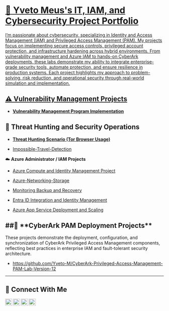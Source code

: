 # <a href="https://www.linkedin.com/in/yveto-meus/"> 🔐 Yveto Meus's IT, IAM, and Cybersecurity Project Portfolio

I’m passionate about cybersecurity, specializing in Identity and Access Management (IAM) and Privileged Access Management (PAM). My projects focus on implementing secure access controls, privileged account protection, and infrastructure hardening across hybrid environments.
From vulnerability management and Azure IAM to hands-on CyberArk deployments, these labs demonstrate my ability to integrate enterprise-grade security tools, automate protection, and ensure resilience in production systems.
Each project highlights my approach to problem-solving, risk reduction, and operational security through real-world simulation and implementation.


## ⚠️ Vulnerability Management Projects

- **[Vulnerability Management Program Implementation](https://github.com/Yveto-M/Vulnerability-management-program)**


## 🚨 **Threat Hunting and Security Operations**

- **[Threat Hunting Scenario (Tor Browser Usage)](https://github.com/Yveto-M/Threat_Hunt_Event_-TOR-Usage-)**


- [Impossible-Travel-Detection](https://github.com/Yveto-M/Threat-Hunting-Lab-Impossible-Travel-Detection)

☁️ **Azure Administrator / IAM Projects**
 
-  [Azure Compute and Identity Management Project](https://github.com/Yveto-M/Azure-Compute-and-Identity-Management-Project-1-.git)

- [Azure-Networking-Storage ](https://github.com/Yveto-M/Azure-Networking-Storage)

- [Monitoring Backup and Recovery](https://github.com/Yveto-M/Monitoring-Backup-and-Recovery)

- [Entra ID Integration and Identity Management](https://github.com/Yveto-M/Entra-ID-Integration-and-Identity-Management)

- [Azure App Service Deployment and Scaling](https://github.com/Yveto-M/Azure-App-Service-Deployment-and-Scaling/blob/main/README.md)

<h2>##🔐 **CyberArk PAM Deployment Projects**</h2>

These projects demonstrate the deployment, configuration, and synchronization of CyberArk Privileged Access Management components, reflecting best practices in enterprise IAM and fault-tolerant security architecture.

- https://github.com/Yveto-M/CyberArk-Privileged-Access-Management-PAM-Lab-Version-12
<hr/>

## 🤳 Connect With Me

[<img align="left" alt="___________ | YouTube" width="22px" src="https://cdn.jsdelivr.net/npm/simple-icons@v3/icons/youtube.svg" />][youtube]
[<img align="left" alt="___________ | Twitter" width="22px" src="https://cdn.jsdelivr.net/npm/simple-icons@v3/icons/twitter.svg" />][twitter]
[<img align="left" alt="___________ | LinkedIn" width="22px" src="https://cdn.jsdelivr.net/npm/simple-icons@v3/icons/linkedin.svg" />][linkedin]
[<img align="left" alt="___________ | Instagram" width="22px" src="https://cdn.jsdelivr.net/npm/simple-icons@v3/icons/instagram.svg" />][instagram]

[twitter]: https://twitter.com/___________
[youtube]: https://www.youtube.com/c/___________
[instagram]: https://www.instagram.com/___________
[linkedin]: https://linkedin.com/in/yveto-meus

<!--
<img width="35" alt="image" src="https://github.com/user-attachments/assets/2f41c7cd-5ea8-4475-b451-a37161b6c3fb"> 
<img width="35" alt="image" src="https://github.com/user-attachments/assets/77649969-9910-4994-8b96-74a116cfb2a8">
-->
